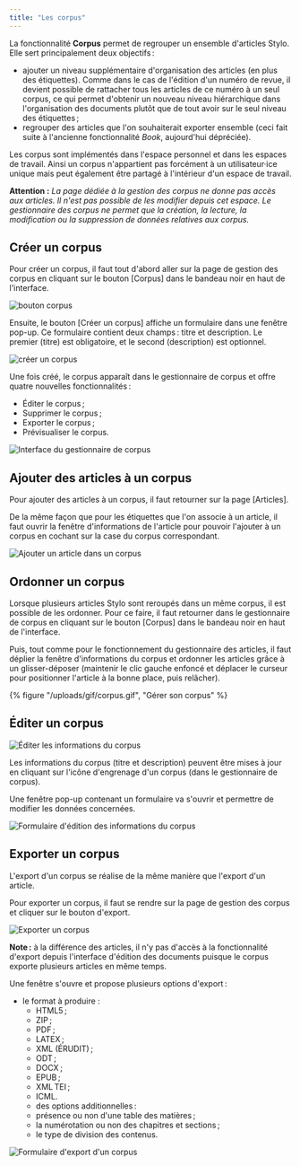```yaml
---
title: "Les corpus"
---
```


La fonctionnalité **Corpus** permet de regrouper un ensemble d'articles Stylo.
Elle sert principalement deux objectifs :

- ajouter un niveau supplémentaire d'organisation des articles (en plus des étiquettes). Comme dans le cas de l'édition d'un numéro de revue, il devient possible de rattacher tous les articles de ce numéro à un seul corpus, ce qui permet d'obtenir un nouveau niveau hiérarchique dans l'organisation des documents plutôt que de tout avoir sur le seul niveau des étiquettes ;
- regrouper des articles que l'on souhaiterait exporter ensemble (ceci fait suite à l'ancienne fonctionnalité _Book_, aujourd'hui dépréciée).

Les corpus sont implémentés dans l'espace personnel et dans les espaces de travail.
Ainsi un corpus n'appartient pas forcément à un utilisateur·ice unique mais peut également être partagé à l'intérieur d'un espace de travail.

**Attention :** *La page dédiée à la gestion des corpus ne donne pas accès aux articles. Il n'est pas possible de les modifier depuis cet espace. Le gestionnaire des corpus ne permet que la création, la lecture, la modification ou la suppression de données relatives aux corpus.*

## Créer un corpus

Pour créer un corpus, il faut tout d'abord aller sur la page de gestion des corpus en cliquant sur le bouton \[Corpus\] dans le bandeau noir en haut de l'interface.

![bouton corpus](/uploads/images/refonte_doc/Corpus.png)

Ensuite, le bouton \[Créer un corpus\] affiche un formulaire dans une fenêtre pop-up.
Ce formulaire contient deux champs : titre et description.
Le premier (titre) est obligatoire, et le second (description) est optionnel.

![créer un corpus](/uploads/images/refonte_doc/CreerCorpus2.png)

Une fois créé, le corpus apparaît dans le gestionnaire de corpus et offre quatre nouvelles fonctionnalités :

- Éditer le corpus ;
- Supprimer le corpus ;
- Exporter le corpus ;
- Prévisualiser le corpus.

![Interface du gestionnaire de corpus](/uploads/images/refonte_doc/EspaceCorpus.png)

## Ajouter des articles à un corpus

Pour ajouter des articles à un corpus, il faut retourner sur la page \[Articles\].

De la même façon que pour les étiquettes que l'on associe à un article, il faut ouvrir la fenêtre d'informations de l'article pour pouvoir l'ajouter à un corpus en cochant sur la case du corpus correspondant.

![Ajouter un article dans un corpus](/uploads/images/refonte_doc/AjoutCorpus.png)

## Ordonner un corpus

Lorsque plusieurs articles Stylo sont reroupés dans un même corpus, il est possible de les ordonner.
Pour ce faire, il faut retourner dans le gestionnaire de corpus en cliquant sur le bouton \[Corpus\] dans le bandeau noir en haut de l'interface.

Puis, tout comme pour le fonctionnement du gestionnaire des articles, il faut déplier la fenêtre d'informations du corpus et ordonner les articles grâce à un glisser-déposer (maintenir le clic gauche enfoncé et déplacer le curseur pour positionner l'article à la bonne place, puis relâcher).

{% figure "/uploads/gif/corpus.gif", "Gérer son corpus" %}

## Éditer un corpus

![Éditer les informations du corpus](/uploads/images/pictogramme-engrenage.png)

Les informations du corpus (titre et description) peuvent être mises à jour en cliquant sur l'icône d'engrenage d'un corpus (dans le gestionnaire de corpus).

Une fenêtre pop-up contenant un formulaire va s'ouvrir et permettre de modifier les données concernées.

![Formulaire d'édition des informations du corpus](/uploads/images/refonte_doc/ModifCorpus.png)

## Exporter un corpus

L'export d'un corpus se réalise de la même manière que l'export d'un article.

Pour exporter un corpus, il faut se rendre sur la page de gestion des corpus et cliquer sur le bouton d'export.

![Exporter un corpus](/uploads/images/refonte_doc/ExportCorpus.png)

**Note :** à la différence des articles, il n'y pas d'accès à la fonctionnalité d'export depuis l'interface d'édition des documents puisque le corpus exporte plusieurs articles en même temps.

Une fenêtre s'ouvre et propose plusieurs options d'export :

- le format à produire :
    - HTML5 ;
    - ZIP ;
    - PDF ;
    - LATEX ;
    - XML (ÉRUDIT) ;
    - ODT ;
    - DOCX ;
    - EPUB ;
    - XML TEI ;
    - ICML.
    - des options additionnelles :
    - présence ou non d'une table des matières ;
    - la numérotation ou non des chapitres et sections ;
    - le type de division des contenus.

![Formulaire d'export d'un corpus](/uploads/images/corpus-formulaire-export.png)
